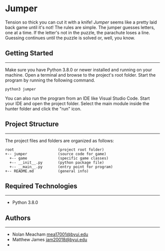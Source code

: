 # Jumper
Tension so thick you can cut it with a knife! <i>Jumper</i> seems like a pretty
laid back game until it's not! The rules are simple. The jumper guesses letters,
one at a time. If the letter's not in the puzzle, the parachute loses a line.
Guessing continues until the puzzle is solved or, well, you know.

## Getting Started
---
Make sure you have Python 3.8.0 or newer installed and running on your machine.
Open a terminal and browse to the project's root folder. Start the program by
running the following command.
```
python3 jumper
```
You can also run the program from an IDE like Visual Studio Code. Start your IDE
and open the project folder. Select the main module inside the hunter folder and
click the "run" icon.

## Project Structure
---
The project files and folders are organized as follows:
```
root                    (project root folder)
+-- jumper              (source code for game)
  +-- game              (specific game classes)
  +-- __init__.py       (python package file)
  +-- __main__.py       (entry point for program)
+-- README.md           (general info)
```

## Required Technologies
---
* Python 3.8.0

## Authors
---
* Nolan Meacham mea17001@byui.edu  
* Matthew James jam20018@byui.edu
*   
